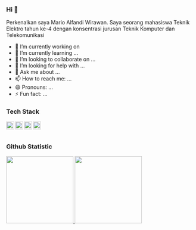 ### Hi 👋 

Perkenalkan saya Mario Alfandi Wirawan. Saya seorang mahasiswa Teknik Elektro tahun ke-4 dengan konsentrasi jurusan Teknik Komputer dan Telekomunikasi

- 🔭 I’m currently working on 
- 🌱 I’m currently learning ...
- 👯 I’m looking to collaborate on ...
- 🤔 I’m looking for help with ...
- 💬 Ask me about ...
- 📫 How to reach me: ...
- 😄 Pronouns: ...
- ⚡ Fun fact: ...

### Tech Stack
  <a href="#"><img align="left" alt="php" title="php" width="21px" src="https://www.php.net/images/logos/new-php-logo.svg" /></a>
  <a href="#"><img align="left" alt="Laravel" title="Laravel" width="21px" src="https://upload.wikimedia.org/wikipedia/commons/thumb/9/9a/Laravel.svg/50px-Laravel.svg.png"/></a>
  <a href="#"><img align="left" alt="Python" title="Python" width="21px" src="https://s3.dualstack.us-east-2.amazonaws.com/pythondotorg-assets/media/files/python-logo-only.svg"/></a>
  <a href="#"><img align="left" alt="JavaScript" title="JavaScript" width="21px" src="https://upload.wikimedia.org/wikipedia/commons/9/99/Unofficial_JavaScript_logo_2.svg" /></a>
  <br>
  <br>
  
### Github Statistic
<p align="left">
<a href="https://github.com/AlfandiMario">
  <img height="180em" src="https://github-readme-stats-eight-theta.vercel.app/api?username=AlfandiMario&show_icons=true&theme=algolia&include_all_commits=true&count_private=true"/>
  <img height="180em" src="https://github-readme-stats-eight-theta.vercel.app/api/top-langs/?username=AlfandiMario&layout=compact&langs_count=8&theme=algolia"/>
</a>
</p>
